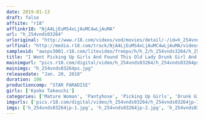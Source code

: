 ```yaml
---
date: 2019-01-13
draft: false
affsite: "r18"
afflinkr18: "NjA4LjEuMS4xLjAuMC4wLjAuMA"
url: "h_254vnds03264"
urloriginal: "http://www.r18.com/videos/vod/movies/detail/-/id=h_254vnds03264"
urlfinal: "http://media.r18.com/track/NjA4LjEuMS4xLjAuMC4wLjAuMA/videos/vod/movies/detail/-/id=h_254vnds03264"
samplevid: "awspv3001.r18.com/litevideo/freepv/h/h_2/h_254vnds3264/h_254vnds3264_dmb_w.mp4"
title: "I Went Picking Up Girls And Found This Old Lady Drunk Girl And Took Her To A Hotel"
mainimgurl: "pics.r18.com/digital/video/h_254vnds03264/h_254vnds03264ps.jpg"
mainimgs: "h_254vnds03264ps.jpg"
releasedate: "Jan. 20, 2018"
duration: 106
productioncomp: "STAR PARADISE"
girls: ['Kyoko Takeuchi']
categories: ['Mature Woman', 'Pantyhose', 'Picking Up Girls', 'Drunk Girl', 'Hi-Def']
imgurls: ['pics.r18.com/digital/video/h_254vnds03264/h_254vnds03264jp-1.jpg', 'pics.r18.com/digital/video/h_254vnds03264/h_254vnds03264jp-2.jpg', 'pics.r18.com/digital/video/h_254vnds03264/h_254vnds03264jp-3.jpg', 'pics.r18.com/digital/video/h_254vnds03264/h_254vnds03264jp-4.jpg', 'pics.r18.com/digital/video/h_254vnds03264/h_254vnds03264jp-5.jpg', 'pics.r18.com/digital/video/h_254vnds03264/h_254vnds03264jp-6.jpg', 'pics.r18.com/digital/video/h_254vnds03264/h_254vnds03264jp-7.jpg', 'pics.r18.com/digital/video/h_254vnds03264/h_254vnds03264jp-8.jpg', 'pics.r18.com/digital/video/h_254vnds03264/h_254vnds03264jp-9.jpg', 'pics.r18.com/digital/video/h_254vnds03264/h_254vnds03264jp-10.jpg', 'pics.r18.com/digital/video/h_254vnds03264/h_254vnds03264jp-11.jpg', 'pics.r18.com/digital/video/h_254vnds03264/h_254vnds03264jp-12.jpg', 'pics.r18.com/digital/video/h_254vnds03264/h_254vnds03264jp-13.jpg', 'pics.r18.com/digital/video/h_254vnds03264/h_254vnds03264jp-14.jpg', 'pics.r18.com/digital/video/h_254vnds03264/h_254vnds03264jp-15.jpg', 'pics.r18.com/digital/video/h_254vnds03264/h_254vnds03264jp-16.jpg', 'pics.r18.com/digital/video/h_254vnds03264/h_254vnds03264jp-17.jpg', 'pics.r18.com/digital/video/h_254vnds03264/h_254vnds03264jp-18.jpg', 'pics.r18.com/digital/video/h_254vnds03264/h_254vnds03264jp-19.jpg', 'pics.r18.com/digital/video/h_254vnds03264/h_254vnds03264jp-20.jpg']
imgs: ['h_254vnds03264jp-1.jpg', 'h_254vnds03264jp-2.jpg', 'h_254vnds03264jp-3.jpg', 'h_254vnds03264jp-4.jpg', 'h_254vnds03264jp-5.jpg', 'h_254vnds03264jp-6.jpg', 'h_254vnds03264jp-7.jpg', 'h_254vnds03264jp-8.jpg', 'h_254vnds03264jp-9.jpg', 'h_254vnds03264jp-10.jpg', 'h_254vnds03264jp-11.jpg', 'h_254vnds03264jp-12.jpg', 'h_254vnds03264jp-13.jpg', 'h_254vnds03264jp-14.jpg', 'h_254vnds03264jp-15.jpg', 'h_254vnds03264jp-16.jpg', 'h_254vnds03264jp-17.jpg', 'h_254vnds03264jp-18.jpg', 'h_254vnds03264jp-19.jpg', 'h_254vnds03264jp-20.jpg']
---
```


